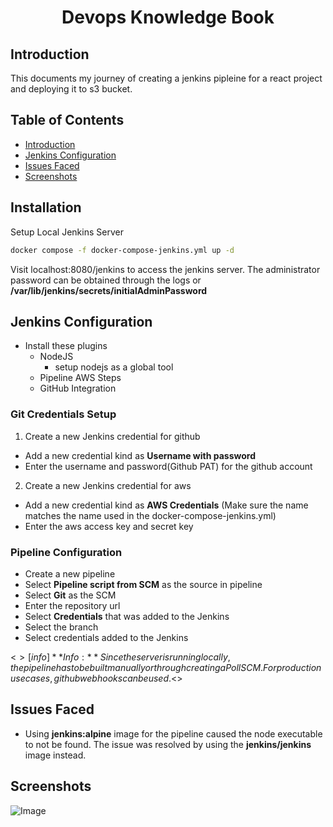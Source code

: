 <h1 align="center">Devops Knowledge Book</h1>

## Introduction

This documents my journey of creating a jenkins pipleine for a react project and deploying it to s3 bucket.

## Table of Contents
- [Introduction](#introduction)
- [Jenkins Configuration](#jenkins-configuration)
- [Issues Faced](#issues-faced)
- [Screenshots](#screenshots)

## Installation

Setup Local Jenkins Server
```bash
docker compose -f docker-compose-jenkins.yml up -d
```
Visit localhost:8080/jenkins to access the jenkins server. The administrator password can be obtained through the logs or **/var/lib/jenkins/secrets/initialAdminPassword**

## Jenkins Configuration

- Install these plugins
    - NodeJS
      - setup nodejs as a global tool
    - Pipeline AWS Steps
    - GitHub Integration

### Git Credentials Setup

1. Create a new Jenkins credential for github

- Add a new credential kind as **Username with password**
- Enter the username and password(Github PAT) for the github account

2. Create a new Jenkins credential for aws

- Add a new credential kind as **AWS Credentials** (Make sure the name matches the name used in the docker-compose-jenkins.yml)
- Enter the aws access key and secret key

### Pipeline Configuration
- Create a new pipeline
- Select **Pipeline script from SCM** as the source in pipeline
- Select **Git** as the SCM
- Enter the repository url
- Select **Credentials** that was added to the Jenkins
- Select the branch
- Select credentials added to the Jenkins

<$>[info]
**Info:** Since the server is running locally, the pipeline has to be built manually or through creating a Poll SCM. For production use cases, github webhooks can be used.
<$>

## Issues Faced

- Using **jenkins:alpine** image for the pipeline caused the node executable to not be found. The issue was resolved by using the **jenkins/jenkins** image instead.

## Screenshots
![Image](https://github.com/user-attachments/assets/5edca4dd-e533-4354-8a59-4b29f05697b3)

